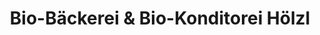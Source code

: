 ---
title: "Bio-Bäckerei & Bio-Konditorei Hölzl"
url: /zwettl/bio-baeckerei-und-bio-konditorei-hoelzl/
shop: Bäckerei
---